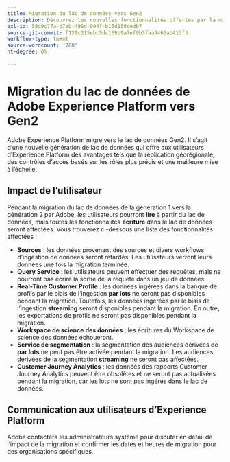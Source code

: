 ```yaml
---
title: Migration du lac de données vers Gen2
description: Découvrez les nouvelles fonctionnalités offertes par la migration du lac de données vers Gen2 dans Adobe Experience Platform.
exl-id: 56d9c77a-d7eb-498d-994f-b15d150dedb7
source-git-commit: f129c215ebc5dc169b9a7ef9b3faa3463ab413f3
workflow-type: tm+mt
source-wordcount: '288'
ht-degree: 0%

---
```


# Migration du lac de données de Adobe Experience Platform vers Gen2

Adobe Experience Platform migre vers le lac de données Gen2. Il s’agit d’une nouvelle génération de lac de données qui offre aux utilisateurs d’Experience Platform des avantages tels que la réplication géorégionale, des contrôles d’accès basés sur les rôles plus précis et une meilleure mise à l’échelle.

## Impact de l’utilisateur

Pendant la migration du lac de données de la génération 1 vers la génération 2 par Adobe, les utilisateurs pourront **lire** à partir du lac de données, mais toutes les fonctionnalités **écriture** dans le lac de données seront affectées. Vous trouverez ci-dessous une liste des fonctionnalités affectées :

- **Sources** : les données provenant des sources et divers workflows d’ingestion de données seront retardés. Les utilisateurs verront leurs données une fois la migration terminée.
- **Query Service** : les utilisateurs peuvent effectuer des requêtes, mais ne pourront pas écrire la sortie de la requête dans un jeu de données.
- **Real-Time Customer Profile** : les données ingérées dans la banque de profils par le biais de l’ingestion **par lots** ne seront pas disponibles pendant la migration. Toutefois, les données ingérées par le biais de l’ingestion **streaming** seront disponibles pendant la migration. En outre, les exportations de profils ne seront pas disponibles pendant la migration.
- **Workspace de science des données** : les écritures du Workspace de science des données échoueront.
- **Service de segmentation** : la segmentation des audiences dérivées de **par lots** ne peut pas être activée pendant la migration. Les audiences dérivées de la segmentation **streaming** ne seront pas affectées.
- **Customer Journey Analytics** : les données des rapports Customer Journey Analytics peuvent être obsolètes et ne seront pas actualisées pendant la migration, car les lots ne sont pas ingérés dans le lac de données.

## Communication aux utilisateurs d’Experience Platform

Adobe contactera les administrateurs système pour discuter en détail de l’impact de la migration et confirmer les dates et heures de migration pour des organisations spécifiques.

